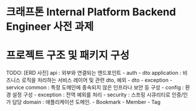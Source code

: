 # 크래프톤 Internal Platform Backend Engineer 사전 과제

# 프로젝트 구조 및 패키지 구성
TODO: [ERD 사진]
api : 외부와 연결되는 엔드포인트
    - auth
    - dto
application : 비즈니스 로직을 처리하는 서비스 레이어 및 관련 dto, 예외
    - dto
    - exception
    - service
common : 특정 도메인에 종속되지 않은 인프라나 보안 등 구성
    - config : 환경 설정 구성
    - exception : 전역 예외를 처리
    - security : 스프링 시큐리티로 인증/인가 담당
domain : 애플리케이션 도메인.
    - Bookmark
    - Member
    - Tag
    

